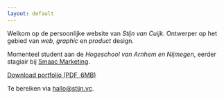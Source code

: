 ```yaml
---
layout: default
---
```




Welkom op de persoonlijke website van _Stijn van Cuijk_. Ontwerper op het gebied van _web_, _graphic_ en _product_ design.

Momenteel student aan de _Hogeschool van Arnhem en Nijmegen_, eerder stagiair bij [Smaac Marketing](http://www.smaac.nl).

[Download portfolio (PDF, 6MB)](/download/Portfolio_Stijn_van_Cuijk_20160428.pdf)

Te bereiken via [hallo@stijn.vc](mailto:hallo@stijn.vc).
